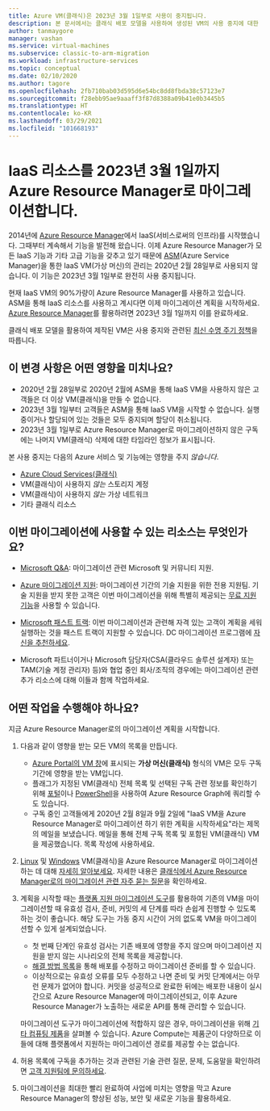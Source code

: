 ```yaml
---
title: Azure VM(클래식)은 2023년 3월 1일부로 사용이 중지됩니다.
description: 본 문서에서는 클래식 배포 모델을 사용하여 생성된 VM의 사용 중지에 대한 중요한 개요 사항을 제공합니다.
author: tanmaygore
manager: vashan
ms.service: virtual-machines
ms.subservice: classic-to-arm-migration
ms.workload: infrastructure-services
ms.topic: conceptual
ms.date: 02/10/2020
ms.author: tagore
ms.openlocfilehash: 2fb710bab03d595d6e54bc8dd8fbda38c57123e7
ms.sourcegitcommit: f28ebb95ae9aaaff3f87d8388a09b41e0b3445b5
ms.translationtype: HT
ms.contentlocale: ko-KR
ms.lasthandoff: 03/29/2021
ms.locfileid: "101668193"
---
```

# <a name="migrate-your-iaas-resources-to-azure-resource-manager-by-march-1-2023"></a>IaaS 리소스를 2023년 3월 1일까지 Azure Resource Manager로 마이그레이션합니다. 

2014년에 [Azure Resource Manager](https://azure.microsoft.com/features/resource-manager/)에서 IaaS(서비스로써의 인프라)를 시작했습니다. 그때부터 계속해서 기능을 발전해 왔습니다. 이제 Azure Resource Manager가 모든 IaaS 기능과 기타 고급 기능을 갖추고 있기 때문에 [ASM](./migration-classic-resource-manager-faq.md#what-is-azure-service-manager-and-what-does-it-mean-by-classic)(Azure Service Manager)을 통한 IaaS VM(가상 머신)의 관리는 2020년 2월 28일부로 사용되지 않습니다. 이 기능은 2023년 3월 1일부로 완전히 사용 중지됩니다. 

현재 IaaS VM의 90%가량이 Azure Resource Manager를 사용하고 있습니다. ASM을 통해 IaaS 리소스를 사용하고 계시다면 이제 마이그레이션 계획을 시작하세요. [Azure Resource Manager](../azure-resource-manager/management/index.yml)를 활용하려면 2023년 3월 1일까지 이를 완료하세요.

클래식 배포 모델을 활용하여 제작된 VM은 사용 중지와 관련된 [최신 수명 주기 정책](https://support.microsoft.com/help/30881/modern-lifecycle-policy)을 따릅니다.

## <a name="how-does-this-affect-me"></a>이 변경 사항은 어떤 영향을 미치나요? 

- 2020년 2월 28일부로 2020년 2월에 ASM을 통해 IaaS VM을 사용하지 않은 고객들은 더 이상 VM(클래식)을 만들 수 없습니다. 
- 2023년 3월 1일부터 고객들은 ASM을 통해 IaaS VM을 시작할 수 없습니다. 실행 중이거나 할당되어 있는 것들은 모두 중지되며 할당이 취소됩니다. 
- 2023년 3월 1일부로 Azure Resource Manager로 마이그레이션하지 않은 구독에는 나머지 VM(클래식) 삭제에 대한 타임라인 정보가 표시됩니다.  

본 사용 중지는 다음의 Azure 서비스 및 기능에는 영향을 주지 *않습니다*. 
- [Azure Cloud Services(클래식)](../cloud-services/cloud-services-choose-me.md)
- VM(클래식)이 사용하지 *않는* 스토리지 계정 
- VM(클래식)이 사용하지 *않는* 가상 네트워크 
- 기타 클래식 리소스

## <a name="what-resources-are-available-for-this-migration"></a>이번 마이그레이션에 사용할 수 있는 리소스는 무엇인가요?

- [Microsoft Q&A](/answers/topics/azure-virtual-machines-migration.html): 마이그레이션 관련 Microsoft 및 커뮤니티 지원.

- [Azure 마이그레이션 지원](https://ms.portal.azure.com/#create/Microsoft.Support/Parameters/{"pesId":"6f16735c-b0ae-b275-ad3a-03479cfa1396","supportTopicId":"1135e3d0-20e2-aec5-4ef0-55fd3dae2d58"}): 마이그레이션 기간의 기술 지원을 위한 전용 지원팀. 기술 지원을 받지 못한 고객은 이번 마이그레이션을 위해 특별히 제공되는 [무료 지원 기능](https://ms.portal.azure.com/#create/Microsoft.Support/Parameters/%7B%0A%20%20%20%20%22pesId%22%3A%20%22f3dc5421-79ef-1efa-41a5-42bf3cbb52c6%22%2C%0A%20%20%20%20%22supportTopicId%22%3A%20%22794bb734-af1b-e2d5-a757-dac7438009ab%22%2C%0A%20%20%20%20%22contextInfo%22%3A%20%22Migrate%20IAAS%20resources%20from%20Classic%20%28ASM%29%20to%20Azure%20Resource%20Manager%20%28ARM%29%22%2C%0A%20%20%20%20%22caller%22%3A%20%22NoSupportPlanASM2ARM%22%2C%0A%20%20%20%20%22severity%22%3A%20%222%22%0A%7D)을 사용할 수 있습니다. 

- [Microsoft 패스트 트랙](https://www.microsoft.com/fasttrack): 이번 마이그레이션과 관련해 자격 있는 고객이 계획을 세워 실행하는 것을 패스트 트랙이 지원할 수 있습니다. DC 마이그레이션 프로그램에 [자신을 추천하세요](https://nam06.safelinks.protection.outlook.com/?url=https%3A%2F%2Fazure.microsoft.com%2Fen-us%2Fprograms%2Fazure-fasttrack%2F%23nomination&data=02%7C01%7CTanmay.Gore%40microsoft.com%7C3e75bbf3617944ec663a08d85c058340%7C72f988bf86f141af91ab2d7cd011db47%7C1%7C0%7C637360526032558561&sdata=CxWTVQQPVWNwEqDZKktXzNV74pX91uyJ8dY8YecIgGc%3D&reserved=0).  

- Microsoft 파트너이거나 Microsoft 담당자(CSA(클라우드 솔루션 설계자) 또는 TAM(기술 계정 관리자) 등)와 협업 중인 회사/조직의 경우에는 마이그레이션 관련 추가 리소스에 대해 이들과 함께 작업하세요.

## <a name="what-actions-should-i-take"></a>어떤 작업을 수행해야 하나요? 

지금 Azure Resource Manager로의 마이그레이션 계획을 시작합니다. 

1. 다음과 같이 영향을 받는 모든 VM의 목록을 만듭니다. 

   - [Azure Portal의 VM 창](https://ms.portal.azure.com/#blade/HubsExtension/BrowseResourceBlade/resourceType/Microsoft.ClassicCompute%2FVirtualMachines)에 표시되는 **가상 머신(클래식)** 형식의 VM은 모두 구독 기간에 영향을 받는 VM입니다. 
   - 플래그가 지정된 VM(클래식) 전체 목록 및 선택된 구독 관련 정보를 확인하기 위해 [포털](https://portal.azure.com/#blade/HubsExtension/ArgQueryBlade/query/resources%0A%7C%20where%20type%20%3D%3D%20%22microsoft.classiccompute%2Fvirtualmachines%22)이나 [PowerShell](../governance/resource-graph/concepts/work-with-data.md)을 사용하여 Azure Resource Graph에 쿼리할 수도 있습니다. 
   - 구독 중인 고객들에게 2020년 2월 8일과 9월 2일에 "IaaS VM을 Azure Resource Manager로 마이그레이션 하기 위한 계획을 시작하세요"라는 제목의 메일을 보냈습니다. 메일을 통해 전체 구독 목록 및 포함된 VM(클래식) VM을 제공했습니다. 목록 작성에 사용하세요. 

1. [Linux](./migration-classic-resource-manager-plan.md) 및 [Windows](./migration-classic-resource-manager-plan.md) VM(클래식)을 Azure Resource Manager로 마이그레이션하는 데 대해 [자세히 알아보세요](./migration-classic-resource-manager-overview.md). 자세한 내용은 [클래식에서 Azure Resource Manager로의 마이그레이션 관련 자주 묻는 질문](./migration-classic-resource-manager-faq.md)을 확인하세요.

1. 계획을 시작할 때는 [플랫폼 지원 마이그레이션 도구](./migration-classic-resource-manager-overview.md)를 활용하여 기존의 VM을 마이그레이션할 때 유효성 검사, 준비, 커밋의 세 단계를 따라 손쉽게 진행할 수 있도록 하는 것이 좋습니다. 해당 도구는 가동 중지 시간이 거의 없도록 VM을 마이그레이션할 수 있게 설계되었습니다. 

   - 첫 번째 단계인 유효성 검사는 기존 배포에 영향을 주지 않으며 마이그레이션 지원을 받지 않는 시나리오의 전체 목록을 제공합니다. 
   - [해결 방법 목록](./migration-classic-resource-manager-overview.md#unsupported-features-and-configurations)을 통해 배포를 수정하고 마이그레이션 준비를 할 수 있습니다. 
   - 이상적으로는 유효성 오류를 모두 수정하고 나면 준비 및 커밋 단계에서는 아무런 문제가 없어야 합니다. 커밋을 성공적으로 완료한 뒤에는 배포한 내용이 실시간으로 Azure Resource Manager에 마이그레이션되고, 이후 Azure Resource Manager가 노출하는 새로운 API를 통해 관리할 수 있습니다. 

   마이그레이션 도구가 마이그레이션에 적합하지 않은 경우, 마이그레이션을 위해 [기타 컴퓨팅 제품](/azure/architecture/guide/technology-choices/compute-decision-tree)을 살펴볼 수 있습니다. Azure Compute는 제품군이 다양하므로 이들에 대해 플랫폼에서 지원하는 마이그레이션 경로를 제공할 수는 없습니다.  

1. 허용 목록에 구독을 추가하는 것과 관련된 기술 관련 질문, 문제, 도움말을 확인하려면 [고객 지원팀에 문의하세요](https://ms.portal.azure.com/#create/Microsoft.Support/Parameters/{"pesId":"6f16735c-b0ae-b275-ad3a-03479cfa1396","supportTopicId":"8a82f77d-c3ab-7b08-d915-776b4ff64ff4"}).

1. 마이그레이션을 최대한 빨리 완료하여 사업에 미치는 영향을 막고 Azure Resource Manager의 향상된 성능, 보안 및 새로운 기능을 활용하세요. 
